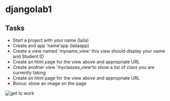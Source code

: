 # djangolab1

## Tasks

- Start a project with your name (laila)
- Create and app 'name'app (lailaapp)
- Create a view named 'myname_view' this view should display your name and Student ID
- Create an html page for the view above and appropriate URL
- Create another view 'myclasses_view'to show a list of class you are currently taking 
- Create an html page for the view above and appropriate URL
- Bonus: show an image on the page

![get to work](https://orderofpreachersindependent.org/wp-content/uploads/2017/09/hey-you-get-to-work.jpg)



